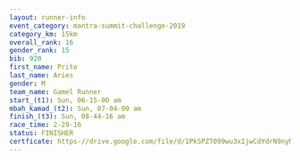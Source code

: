 ```yaml
---
layout: runner-info 
event_category: mantra-summit-challenge-2019 
category_km: 15km 
overall_rank: 16
gender_rank: 15
bib: 920
first_name: Prito
last_name: Aries
gender: M
team_name: Gamel Runner
start_(t1): Sun, 06-15-00 am
mbah_kamad_(t2): Sun, 07-04-00 am
finish_(t3): Sun, 08-44-16 am
race_time: 2-29-16
status: FINISHER
certficate: https-//drive.google.com/file/d/1PkSPZT099wu3xIjwCdYdrN9nyMBLzKpL/view?usp=sharing
---
```


